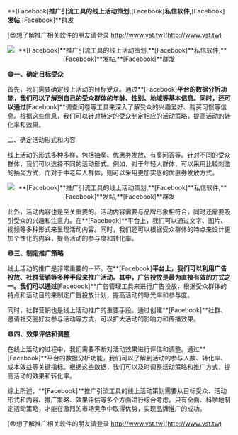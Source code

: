 **[Facebook]**推广引流工具的线上活动策划,**[Facebook]**私信软件,**[Facebook]**发帖,**[Facebook]**群发

[😍想了解推广相关软件的朋友请登录 http://www.vst.tw](http://www.vst.tw)

 <center><img src="https://vst.tw/MP4/tuiguang/png/0.png" alt="**[Facebook]**推广引流工具的线上活动策划,**[Facebook]**私信软件,**[Facebook]**发帖,**[Facebook]**群发"></center>

**😄一、确定目标受众**

首先，我们需要确定线上活动的目标受众。通过**[Facebook]**平台的数据分析功能，我们可以了解到自己的受众群体的年龄、性别、地域等基本信息。同时，还可以通过**[Facebook]**调查问卷等工具来深入了解受众的兴趣爱好、购买习惯等信息。根据这些信息，我们可以针对特定的受众制定相应的活动策略，提高活动的转化率和效果。

二、确定活动形式和内容

线上活动的形式多种多样，包括抽奖、优惠券发放、有奖问答等。针对不同的受众群体，我们可以选择不同的活动形式。例如，对于年轻人群体，可以采用比较刺激的抽奖方式，而对于中老年人群体，则可以采用更加实惠的优惠券发放方式。

 <center><img src="https://vst.tw/MP4/tuiguang/png/1.png" alt="**[Facebook]**推广引流工具的线上活动策划,**[Facebook]**私信软件,**[Facebook]**发帖,**[Facebook]**群发"></center>

此外，活动内容也是至关重要的。活动内容需要与品牌形象相符合，同时还需要吸引受众的兴趣和注意力。在**[Facebook]**平台上，我们可以通过文字、图片、视频等多种形式来呈现活动内容。同时，我们还可以根据受众群体的特点来设计更加个性化的内容，提高活动的参与度和转化率。

**😄三、制定推广策略**

线上活动的推广是非常重要的一环。在**[Facebook]**平台上，我们可以利用广告投放、社群营销等多种手段来推广活动。其中，广告投放是最为直接有效的方式之一。我们可以通过**[Facebook]**广告管理工具来进行广告投放，根据受众群体的特点和活动目的来制定广告投放计划，提高活动的曝光率和参与度。

同时，社群营销也是线上活动推广的重要手段。通过创建**[Facebook]**社群、邀请社交圈好友参与活动等方式，可以扩大活动的影响力和传播效果。

**😄四、效果评估和调整**

在线上活动的过程中，我们需要不断对活动效果进行评估和调整。通过**[Facebook]**平台的数据分析功能，我们可以了解到活动的参与人数、转化率、成本效益等关键指标。根据这些数据，我们可以及时调整活动策略和推广方式，提高活动的效果和转化率。

综上所述，**[Facebook]**推广引流工具的线上活动策划需要从目标受众、活动形式和内容、推广策略、效果评估等多个方面进行综合考虑。只有全面、科学地制定活动策略，才能在激烈的市场竞争中取得优势，实现品牌推广的成功。

[😍想了解推广相关软件的朋友请登录 http://www.vst.tw](http://www.vst.tw)




